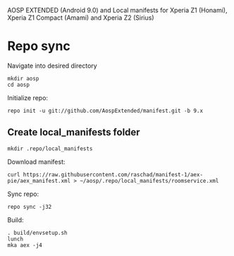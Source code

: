 AOSP EXTENDED (Android 9.0) and Local manifests for Xperia Z1 (Honami), Xperia Z1 Compact (Amami) and Xperia Z2 (Sirius)

Repo sync
=====
Navigate into desired directory
    
    mkdir aosp
    cd aosp
    
Initialize repo:

    repo init -u git://github.com/AospExtended/manifest.git -b 9.x

Create local_manifests folder
---------------
    mkdir .repo/local_manifests
    
Download manifest: 

    curl https://raw.githubusercontent.com/raschad/manifest-1/aex-pie/aex_manifest.xml > ~/aosp/.repo/local_manifests/roomservice.xml

Sync repo:

    repo sync -j32

Build:

    . build/envsetup.sh
    lunch
    mka aex -j4
